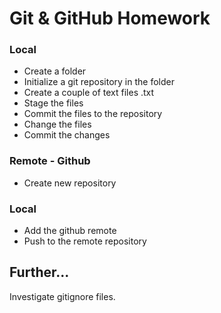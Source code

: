 # Git & GitHub Homework

### Local

* Create a folder
* Initialize a git repository in the folder
* Create a couple of text files .txt
* Stage the files
* Commit the files to the repository
* Change the files
* Commit the changes

### Remote - Github

* Create new repository

### Local

* Add the github remote
*  Push to the remote repository

## Further...

Investigate gitignore files.

